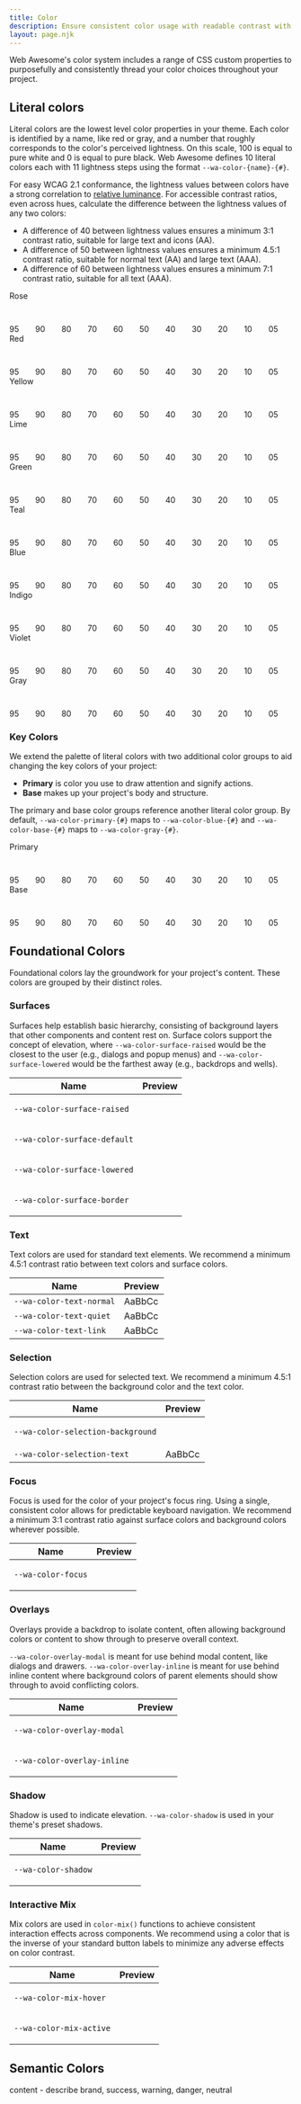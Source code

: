 ```yaml
---
title: Color
description: Ensure consistent color usage with readable contrast with color properties.
layout: page.njk
---
```


<style>
  .color-name {
    font-weight: var(--wa-font-weight-medium);
    margin-block-end: var(--wa-space-2xs);
  }
  .color-group {
    display: flex;
    align-items: start;
    gap: 0.25em;
    flex-wrap: nowrap;
    margin-block-end: var(--wa-space-xl);
  }
  .color-preview {
    flex: 1 1 auto;
    font-size: var(--wa-font-size-xs);
  }
  .color-swatch {
    border-radius: var(--wa-corners-s);
    height: 3em;
  }
  .text-swatch {
    font-size: var(--wa-font-size-xl);
  }
</style>

Web Awesome's color system includes a range of CSS custom properties to purposefully and consistently thread your color choices throughout your project.

## Literal colors

Literal colors are the lowest level color properties in your theme. Each color is identified by a name, like red or gray, and a number that roughly corresponds to the color's perceived lightness. On this scale, 100 is equal to pure white and 0 is equal to pure black. Web Awesome defines 10 literal colors each with 11 lightness steps using the format `--wa-color-{name}-{#}`.

For easy WCAG 2.1 conformance, the lightness values between colors have a strong correlation to [relative luminance](https://www.w3.org/WAI/GL/wiki/Relative_luminance). For accessible contrast ratios, even across hues, calculate the difference between the lightness values of any two colors:

- A difference of 40 between lightness values ensures a minimum 3:1 contrast ratio, suitable for large text and icons (AA).
- A difference of 50 between lightness values ensures a minimum 4.5:1 contrast ratio, suitable for normal text (AA) and large text (AAA).
- A difference of 60 between lightness values ensures a minimum 7:1 contrast ratio, suitable for all text (AAA).

<div class="color-name">Rose</div>
<div class="color-group">
  <div class="color-preview">
    <div class="color-swatch" style="background-color: var(--wa-color-rose-95)"></div>
    95
  </div>
  <div class="color-preview">
    <div class="color-swatch" style="background-color: var(--wa-color-rose-90)"></div>
    90
  </div>
  <div class="color-preview">
    <div class="color-swatch" style="background-color: var(--wa-color-rose-80)"></div>
    80
  </div>
  <div class="color-preview">
    <div class="color-swatch" style="background-color: var(--wa-color-rose-70)"></div>
    70
  </div>
  <div class="color-preview">
    <div class="color-swatch" style="background-color: var(--wa-color-rose-60)"></div>
    60
  </div>
  <div class="color-preview">
    <div class="color-swatch" style="background-color: var(--wa-color-rose-50)"></div>
    50
  </div>
  <div class="color-preview">
    <div class="color-swatch" style="background-color: var(--wa-color-rose-40)"></div>
    40
  </div>
  <div class="color-preview">
    <div class="color-swatch" style="background-color: var(--wa-color-rose-30)"></div>
    30
  </div>
  <div class="color-preview">
    <div class="color-swatch" style="background-color: var(--wa-color-rose-20)"></div>
    20
  </div>
  <div class="color-preview">
    <div class="color-swatch" style="background-color: var(--wa-color-rose-10)"></div>
    10
  </div>
  <div class="color-preview">
    <div class="color-swatch" style="background-color: var(--wa-color-rose-05)"></div>
    05
  </div>
</div>

<div class="color-name">Red</div>
<div class="color-group">
  <div class="color-preview">
    <div class="color-swatch" style="background-color: var(--wa-color-red-95)"></div>
    95
  </div>
  <div class="color-preview">
    <div class="color-swatch" style="background-color: var(--wa-color-red-90)"></div>
    90
  </div>
  <div class="color-preview">
    <div class="color-swatch" style="background-color: var(--wa-color-red-80)"></div>
    80
  </div>
  <div class="color-preview">
    <div class="color-swatch" style="background-color: var(--wa-color-red-70)"></div>
    70
  </div>
  <div class="color-preview">
    <div class="color-swatch" style="background-color: var(--wa-color-red-60)"></div>
    60
  </div>
  <div class="color-preview">
    <div class="color-swatch" style="background-color: var(--wa-color-red-50)"></div>
    50
  </div>
  <div class="color-preview">
    <div class="color-swatch" style="background-color: var(--wa-color-red-40)"></div>
    40
  </div>
  <div class="color-preview">
    <div class="color-swatch" style="background-color: var(--wa-color-red-30)"></div>
    30
  </div>
  <div class="color-preview">
    <div class="color-swatch" style="background-color: var(--wa-color-red-20)"></div>
    20
  </div>
  <div class="color-preview">
    <div class="color-swatch" style="background-color: var(--wa-color-red-10)"></div>
    10
  </div>
  <div class="color-preview">
    <div class="color-swatch" style="background-color: var(--wa-color-red-05)"></div>
    05
  </div>
</div>

<div class="color-name">Yellow</div>
<div class="color-group">
  <div class="color-preview">
    <div class="color-swatch" style="background-color: var(--wa-color-yellow-95)"></div>
    95
  </div>
  <div class="color-preview">
    <div class="color-swatch" style="background-color: var(--wa-color-yellow-90)"></div>
    90
  </div>
  <div class="color-preview">
    <div class="color-swatch" style="background-color: var(--wa-color-yellow-80)"></div>
    80
  </div>
  <div class="color-preview">
    <div class="color-swatch" style="background-color: var(--wa-color-yellow-70)"></div>
    70
  </div>
  <div class="color-preview">
    <div class="color-swatch" style="background-color: var(--wa-color-yellow-60)"></div>
    60
  </div>
  <div class="color-preview">
    <div class="color-swatch" style="background-color: var(--wa-color-yellow-50)"></div>
    50
  </div>
  <div class="color-preview">
    <div class="color-swatch" style="background-color: var(--wa-color-yellow-40)"></div>
    40
  </div>
  <div class="color-preview">
    <div class="color-swatch" style="background-color: var(--wa-color-yellow-30)"></div>
    30
  </div>
  <div class="color-preview">
    <div class="color-swatch" style="background-color: var(--wa-color-yellow-20)"></div>
    20
  </div>
  <div class="color-preview">
    <div class="color-swatch" style="background-color: var(--wa-color-yellow-10)"></div>
    10
  </div>
  <div class="color-preview">
    <div class="color-swatch" style="background-color: var(--wa-color-yellow-05)"></div>
    05
  </div>
</div>

<div class="color-name">Lime</div>
<div class="color-group">
  <div class="color-preview">
    <div class="color-swatch" style="background-color: var(--wa-color-lime-95)"></div>
    95
  </div>
  <div class="color-preview">
    <div class="color-swatch" style="background-color: var(--wa-color-lime-90)"></div>
    90
  </div>
  <div class="color-preview">
    <div class="color-swatch" style="background-color: var(--wa-color-lime-80)"></div>
    80
  </div>
  <div class="color-preview">
    <div class="color-swatch" style="background-color: var(--wa-color-lime-70)"></div>
    70
  </div>
  <div class="color-preview">
    <div class="color-swatch" style="background-color: var(--wa-color-lime-60)"></div>
    60
  </div>
  <div class="color-preview">
    <div class="color-swatch" style="background-color: var(--wa-color-lime-50)"></div>
    50
  </div>
  <div class="color-preview">
    <div class="color-swatch" style="background-color: var(--wa-color-lime-40)"></div>
    40
  </div>
  <div class="color-preview">
    <div class="color-swatch" style="background-color: var(--wa-color-lime-30)"></div>
    30
  </div>
  <div class="color-preview">
    <div class="color-swatch" style="background-color: var(--wa-color-lime-20)"></div>
    20
  </div>
  <div class="color-preview">
    <div class="color-swatch" style="background-color: var(--wa-color-lime-10)"></div>
    10
  </div>
  <div class="color-preview">
    <div class="color-swatch" style="background-color: var(--wa-color-lime-05)"></div>
    05
  </div>
</div>

<div class="color-name">Green</div>
<div class="color-group">
  <div class="color-preview">
    <div class="color-swatch" style="background-color: var(--wa-color-green-95)"></div>
    95
  </div>
  <div class="color-preview">
    <div class="color-swatch" style="background-color: var(--wa-color-green-90)"></div>
    90
  </div>
  <div class="color-preview">
    <div class="color-swatch" style="background-color: var(--wa-color-green-80)"></div>
    80
  </div>
  <div class="color-preview">
    <div class="color-swatch" style="background-color: var(--wa-color-green-70)"></div>
    70
  </div>
  <div class="color-preview">
    <div class="color-swatch" style="background-color: var(--wa-color-green-60)"></div>
    60
  </div>
  <div class="color-preview">
    <div class="color-swatch" style="background-color: var(--wa-color-green-50)"></div>
    50
  </div>
  <div class="color-preview">
    <div class="color-swatch" style="background-color: var(--wa-color-green-40)"></div>
    40
  </div>
  <div class="color-preview">
    <div class="color-swatch" style="background-color: var(--wa-color-green-30)"></div>
    30
  </div>
  <div class="color-preview">
    <div class="color-swatch" style="background-color: var(--wa-color-green-20)"></div>
    20
  </div>
  <div class="color-preview">
    <div class="color-swatch" style="background-color: var(--wa-color-green-10)"></div>
    10
  </div>
  <div class="color-preview">
    <div class="color-swatch" style="background-color: var(--wa-color-green-05)"></div>
    05
  </div>
</div>

<div class="color-name">Teal</div>
<div class="color-group">
  <div class="color-preview">
    <div class="color-swatch" style="background-color: var(--wa-color-teal-95)"></div>
    95
  </div>
  <div class="color-preview">
    <div class="color-swatch" style="background-color: var(--wa-color-teal-90)"></div>
    90
  </div>
  <div class="color-preview">
    <div class="color-swatch" style="background-color: var(--wa-color-teal-80)"></div>
    80
  </div>
  <div class="color-preview">
    <div class="color-swatch" style="background-color: var(--wa-color-teal-70)"></div>
    70
  </div>
  <div class="color-preview">
    <div class="color-swatch" style="background-color: var(--wa-color-teal-60)"></div>
    60
  </div>
  <div class="color-preview">
    <div class="color-swatch" style="background-color: var(--wa-color-teal-50)"></div>
    50
  </div>
  <div class="color-preview">
    <div class="color-swatch" style="background-color: var(--wa-color-teal-40)"></div>
    40
  </div>
  <div class="color-preview">
    <div class="color-swatch" style="background-color: var(--wa-color-teal-30)"></div>
    30
  </div>
  <div class="color-preview">
    <div class="color-swatch" style="background-color: var(--wa-color-teal-20)"></div>
    20
  </div>
  <div class="color-preview">
    <div class="color-swatch" style="background-color: var(--wa-color-teal-10)"></div>
    10
  </div>
  <div class="color-preview">
    <div class="color-swatch" style="background-color: var(--wa-color-teal-05)"></div>
    05
  </div>
</div>

<div class="color-name">Blue</div>
<div class="color-group">
  <div class="color-preview">
    <div class="color-swatch" style="background-color: var(--wa-color-blue-95)"></div>
    95
  </div>
  <div class="color-preview">
    <div class="color-swatch" style="background-color: var(--wa-color-blue-90)"></div>
    90
  </div>
  <div class="color-preview">
    <div class="color-swatch" style="background-color: var(--wa-color-blue-80)"></div>
    80
  </div>
  <div class="color-preview">
    <div class="color-swatch" style="background-color: var(--wa-color-blue-70)"></div>
    70
  </div>
  <div class="color-preview">
    <div class="color-swatch" style="background-color: var(--wa-color-blue-60)"></div>
    60
  </div>
  <div class="color-preview">
    <div class="color-swatch" style="background-color: var(--wa-color-blue-50)"></div>
    50
  </div>
  <div class="color-preview">
    <div class="color-swatch" style="background-color: var(--wa-color-blue-40)"></div>
    40
  </div>
  <div class="color-preview">
    <div class="color-swatch" style="background-color: var(--wa-color-blue-30)"></div>
    30
  </div>
  <div class="color-preview">
    <div class="color-swatch" style="background-color: var(--wa-color-blue-20)"></div>
    20
  </div>
  <div class="color-preview">
    <div class="color-swatch" style="background-color: var(--wa-color-blue-10)"></div>
    10
  </div>
  <div class="color-preview">
    <div class="color-swatch" style="background-color: var(--wa-color-blue-05)"></div>
    05
  </div>
</div>

<div class="color-name">Indigo</div>
<div class="color-group">
  <div class="color-preview">
    <div class="color-swatch" style="background-color: var(--wa-color-indigo-95)"></div>
    95
  </div>
  <div class="color-preview">
    <div class="color-swatch" style="background-color: var(--wa-color-indigo-90)"></div>
    90
  </div>
  <div class="color-preview">
    <div class="color-swatch" style="background-color: var(--wa-color-indigo-80)"></div>
    80
  </div>
  <div class="color-preview">
    <div class="color-swatch" style="background-color: var(--wa-color-indigo-70)"></div>
    70
  </div>
  <div class="color-preview">
    <div class="color-swatch" style="background-color: var(--wa-color-indigo-60)"></div>
    60
  </div>
  <div class="color-preview">
    <div class="color-swatch" style="background-color: var(--wa-color-indigo-50)"></div>
    50
  </div>
  <div class="color-preview">
    <div class="color-swatch" style="background-color: var(--wa-color-indigo-40)"></div>
    40
  </div>
  <div class="color-preview">
    <div class="color-swatch" style="background-color: var(--wa-color-indigo-30)"></div>
    30
  </div>
  <div class="color-preview">
    <div class="color-swatch" style="background-color: var(--wa-color-indigo-20)"></div>
    20
  </div>
  <div class="color-preview">
    <div class="color-swatch" style="background-color: var(--wa-color-indigo-10)"></div>
    10
  </div>
  <div class="color-preview">
    <div class="color-swatch" style="background-color: var(--wa-color-indigo-05)"></div>
    05
  </div>
</div>

<div class="color-name">Violet</div>
<div class="color-group">
  <div class="color-preview">
    <div class="color-swatch" style="background-color: var(--wa-color-violet-95)"></div>
    95
  </div>
  <div class="color-preview">
    <div class="color-swatch" style="background-color: var(--wa-color-violet-90)"></div>
    90
  </div>
  <div class="color-preview">
    <div class="color-swatch" style="background-color: var(--wa-color-violet-80)"></div>
    80
  </div>
  <div class="color-preview">
    <div class="color-swatch" style="background-color: var(--wa-color-violet-70)"></div>
    70
  </div>
  <div class="color-preview">
    <div class="color-swatch" style="background-color: var(--wa-color-violet-60)"></div>
    60
  </div>
  <div class="color-preview">
    <div class="color-swatch" style="background-color: var(--wa-color-violet-50)"></div>
    50
  </div>
  <div class="color-preview">
    <div class="color-swatch" style="background-color: var(--wa-color-violet-40)"></div>
    40
  </div>
  <div class="color-preview">
    <div class="color-swatch" style="background-color: var(--wa-color-violet-30)"></div>
    30
  </div>
  <div class="color-preview">
    <div class="color-swatch" style="background-color: var(--wa-color-violet-20)"></div>
    20
  </div>
  <div class="color-preview">
    <div class="color-swatch" style="background-color: var(--wa-color-violet-10)"></div>
    10
  </div>
  <div class="color-preview">
    <div class="color-swatch" style="background-color: var(--wa-color-violet-05)"></div>
    05
  </div>
</div>

<div class="color-name">Gray</div>
<div class="color-group">
  <div class="color-preview">
    <div class="color-swatch" style="background-color: var(--wa-color-gray-95)"></div>
    95
  </div>
  <div class="color-preview">
    <div class="color-swatch" style="background-color: var(--wa-color-gray-90)"></div>
    90
  </div>
  <div class="color-preview">
    <div class="color-swatch" style="background-color: var(--wa-color-gray-80)"></div>
    80
  </div>
  <div class="color-preview">
    <div class="color-swatch" style="background-color: var(--wa-color-gray-70)"></div>
    70
  </div>
  <div class="color-preview">
    <div class="color-swatch" style="background-color: var(--wa-color-gray-60)"></div>
    60
  </div>
  <div class="color-preview">
    <div class="color-swatch" style="background-color: var(--wa-color-gray-50)"></div>
    50
  </div>
  <div class="color-preview">
    <div class="color-swatch" style="background-color: var(--wa-color-gray-40)"></div>
    40
  </div>
  <div class="color-preview">
    <div class="color-swatch" style="background-color: var(--wa-color-gray-30)"></div>
    30
  </div>
  <div class="color-preview">
    <div class="color-swatch" style="background-color: var(--wa-color-gray-20)"></div>
    20
  </div>
  <div class="color-preview">
    <div class="color-swatch" style="background-color: var(--wa-color-gray-10)"></div>
    10
  </div>
  <div class="color-preview">
    <div class="color-swatch" style="background-color: var(--wa-color-gray-05)"></div>
    05
  </div>
</div>

### Key Colors

We extend the palette of literal colors with two additional color groups to aid changing the key colors of your project:

- **Primary** is color you use to draw attention and signify actions.
- **Base** makes up your project's body and structure.

The primary and base color groups reference another literal color group. By default, `--wa-color-primary-{#}` maps to `--wa-color-blue-{#}` and `--wa-color-base-{#}` maps to `--wa-color-gray-{#}`.

<div class="color-name">Primary</div>
<div class="color-group">
  <div class="color-preview">
    <div class="color-swatch" style="background-color: var(--wa-color-primary-95)"></div>
    95
  </div>
  <div class="color-preview">
    <div class="color-swatch" style="background-color: var(--wa-color-primary-90)"></div>
    90
  </div>
  <div class="color-preview">
    <div class="color-swatch" style="background-color: var(--wa-color-primary-80)"></div>
    80
  </div>
  <div class="color-preview">
    <div class="color-swatch" style="background-color: var(--wa-color-primary-70)"></div>
    70
  </div>
  <div class="color-preview">
    <div class="color-swatch" style="background-color: var(--wa-color-primary-60)"></div>
    60
  </div>
  <div class="color-preview">
    <div class="color-swatch" style="background-color: var(--wa-color-primary-50)"></div>
    50
  </div>
  <div class="color-preview">
    <div class="color-swatch" style="background-color: var(--wa-color-primary-40)"></div>
    40
  </div>
  <div class="color-preview">
    <div class="color-swatch" style="background-color: var(--wa-color-primary-30)"></div>
    30
  </div>
  <div class="color-preview">
    <div class="color-swatch" style="background-color: var(--wa-color-primary-20)"></div>
    20
  </div>
  <div class="color-preview">
    <div class="color-swatch" style="background-color: var(--wa-color-primary-10)"></div>
    10
  </div>
  <div class="color-preview">
    <div class="color-swatch" style="background-color: var(--wa-color-primary-05)"></div>
    05
  </div>
</div>

<div class="color-name">Base</div>
<div class="color-group">
  <div class="color-preview">
    <div class="color-swatch" style="background-color: var(--wa-color-base-95)"></div>
    95
  </div>
  <div class="color-preview">
    <div class="color-swatch" style="background-color: var(--wa-color-base-90)"></div>
    90
  </div>
  <div class="color-preview">
    <div class="color-swatch" style="background-color: var(--wa-color-base-80)"></div>
    80
  </div>
  <div class="color-preview">
    <div class="color-swatch" style="background-color: var(--wa-color-base-70)"></div>
    70
  </div>
  <div class="color-preview">
    <div class="color-swatch" style="background-color: var(--wa-color-base-60)"></div>
    60
  </div>
  <div class="color-preview">
    <div class="color-swatch" style="background-color: var(--wa-color-base-50)"></div>
    50
  </div>
  <div class="color-preview">
    <div class="color-swatch" style="background-color: var(--wa-color-base-40)"></div>
    40
  </div>
  <div class="color-preview">
    <div class="color-swatch" style="background-color: var(--wa-color-base-30)"></div>
    30
  </div>
  <div class="color-preview">
    <div class="color-swatch" style="background-color: var(--wa-color-base-20)"></div>
    20
  </div>
  <div class="color-preview">
    <div class="color-swatch" style="background-color: var(--wa-color-base-10)"></div>
    10
  </div>
  <div class="color-preview">
    <div class="color-swatch" style="background-color: var(--wa-color-base-05)"></div>
    05
  </div>
</div>

## Foundational Colors

Foundational colors lay the groundwork for your project's content. These colors are grouped by their distinct roles.

### Surfaces

Surfaces help establish basic hierarchy, consisting of background layers that other components and content rest on. Surface colors support the concept of elevation, where `--wa-color-surface-raised` would be the closest to the user (e.g., dialogs and popup menus) and `--wa-color-surface-lowered` would be the farthest away (e.g., backdrops and wells).

| Name                          |  Preview                        |
| ----------------------------- | ------------------------------- |
| `--wa-color-surface-raised`   | <div class="color-preview"><div class="color-swatch" style="background-color: var(--wa-color-surface-raised)"></div></div> |
| `--wa-color-surface-default`  | <div class="color-preview"><div class="color-swatch" style="background-color: var(--wa-color-surface-default)"></div></div> |
| `--wa-color-surface-lowered`  | <div class="color-preview"><div class="color-swatch" style="background-color: var(--wa-color-surface-lowered)"></div></div> |
| `--wa-color-surface-border`   | <div class="color-preview"><div class="color-swatch" style="border: var(--wa-border-width-s) solid var(--wa-color-surface-border)"></div></div> |

### Text

Text colors are used for standard text elements. We recommend a minimum 4.5:1 contrast ratio between text colors and surface colors.

| Name                          |  Preview                        |
| ----------------------------- | ------------------------------- |
| `--wa-color-text-normal`   | <div class="color-preview"><div class="text-swatch" style="color: var(--wa-color-text-normal)">AaBbCc</div></div> |
| `--wa-color-text-quiet`  | <div class="color-preview"><div class="text-swatch" style="color: var(--wa-color-text-quiet)">AaBbCc</div></div> |
| `--wa-color-text-link`  | <div class="color-preview"><div class="text-swatch" style="color: var(--wa-color-text-link)">AaBbCc</div></div> |

### Selection

Selection colors are used for selected text. We recommend a minimum 4.5:1 contrast ratio between the background color and the text color.

| Name                          |  Preview                        |
| ----------------------------- | ------------------------------- |
| `--wa-color-selection-background`   | <div class="color-preview"><div class="color-swatch" style="background-color: var(--wa-color-selection-background)"></div></div> |
| `--wa-color-selection-text`  | <div class="color-preview"><div class="text-swatch" style="color: var(--wa-color-selection-text)">AaBbCc</div></div> |

### Focus

Focus is used for the color of your project's focus ring. Using a single, consistent color allows for predictable keyboard navigation. We recommend a minimum 3:1 contrast ratio against surface colors and background colors wherever possible.

| Name                          |  Preview                        |
| ----------------------------- | ------------------------------- |
| `--wa-color-focus`   | <div class="color-preview"><div class="color-swatch" style="outline: var(--wa-focus-ring)"></div></div> |

### Overlays

Overlays provide a backdrop to isolate content, often allowing background colors or content to show through to preserve overall context. 

`--wa-color-overlay-modal` is meant for use behind modal content, like dialogs and drawers. `--wa-color-overlay-inline` is meant for use behind inline content where background colors of parent elements should show through to avoid conflicting colors.

| Name                          |  Preview                        |
| ----------------------------- | ------------------------------- |
| `--wa-color-overlay-modal`   | <div class="color-preview"><div class="color-swatch" style="background-color: var(--wa-color-overlay-modal)"></div></div> |
| `--wa-color-overlay-inline`  | <div class="color-preview"><div class="color-swatch" style="background-color: var(--wa-color-overlay-inline)"></div></div> |

### Shadow

Shadow is used to indicate elevation. `--wa-color-shadow` is used in your theme's preset shadows.

| Name                          |  Preview                        |
| ----------------------------- | ------------------------------- |
| `--wa-color-shadow`   | <div class="color-preview"><div class="color-swatch" style="background-color: var(--wa-color-shadow)"></div></div> |

### Interactive Mix

Mix colors are used in `color-mix()` functions to achieve consistent interaction effects across components. We recommend using a color that is the inverse of your standard button labels to minimize any adverse effects on color contrast.

| Name                          |  Preview                        |
| ----------------------------- | ------------------------------- |
| `--wa-color-mix-hover`   | <div class="color-group"><div class="color-preview" style="flex: 2 0 auto"><div class="color-swatch" style="background-color: color-mix(in oklab, transparent, var(--wa-color-mix-hover))"></div></div><div class="color-preview"><div class="color-swatch" style="background-color: color-mix(in oklab, var(--wa-color-brand-spot), var(--wa-color-mix-hover))"></div></div><div class="color-preview"><div class="color-swatch" style="background-color: color-mix(in oklab, var(--wa-color-success-spot), var(--wa-color-mix-hover))"></div></div><div class="color-preview"><div class="color-swatch" style="background-color: color-mix(in oklab, var(--wa-color-warning-spot), var(--wa-color-mix-hover))"></div></div><div class="color-preview"><div class="color-swatch" style="background-color: color-mix(in oklab, var(--wa-color-danger-spot), var(--wa-color-mix-hover))"></div></div></div> |
| `--wa-color-mix-active`   | <div class="color-group"><div class="color-preview" style="flex: 2 0 auto"><div class="color-swatch" style="background-color: color-mix(in oklab, transparent, var(--wa-color-mix-active))"></div></div><div class="color-preview"><div class="color-swatch" style="background-color: color-mix(in oklab, var(--wa-color-brand-spot), var(--wa-color-mix-active))"></div></div><div class="color-preview"><div class="color-swatch" style="background-color: color-mix(in oklab, var(--wa-color-success-spot), var(--wa-color-mix-active))"></div></div><div class="color-preview"><div class="color-swatch" style="background-color: color-mix(in oklab, var(--wa-color-warning-spot), var(--wa-color-mix-active))"></div></div><div class="color-preview"><div class="color-swatch" style="background-color: color-mix(in oklab, var(--wa-color-danger-spot), var(--wa-color-mix-active))"></div></div></div> |


## Semantic Colors

content - describe brand, success, warning, danger, neutral